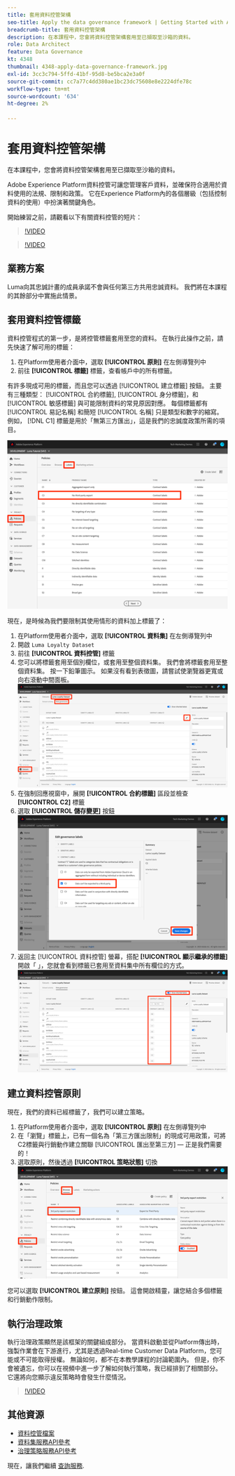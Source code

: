 ```yaml
---
title: 套用資料控管架構
seo-title: Apply the data governance framework | Getting Started with Adobe Experience Platform for Data Architects and Data Engineers
breadcrumb-title: 套用資料控管架構
description: 在本課程中，您會將資料控管架構套用至已擷取至沙箱的資料。
role: Data Architect
feature: Data Governance
kt: 4348
thumbnail: 4348-apply-data-governance-framework.jpg
exl-id: 3cc3c794-5ffd-41bf-95d8-be5bca2e3a0f
source-git-commit: cc7a77c4dd380ae1bc23dc75608e8e2224dfe78c
workflow-type: tm+mt
source-wordcount: '634'
ht-degree: 2%

---
```


# 套用資料控管架構

<!--15min-->

在本課程中，您會將資料控管架構套用至已擷取至沙箱的資料。

Adobe Experience Platform資料控管可讓您管理客戶資料，並確保符合適用於資料使用的法規、限制和政策。 它在Experience Platform內的各個層級（包括控制資料的使用）中扮演著關鍵角色。

開始練習之前，請觀看以下有關資料控管的短片：
>[!VIDEO](https://video.tv.adobe.com/v/36653?quality=12&learn=on)

>[!VIDEO](https://video.tv.adobe.com/v/29708?quality=12&learn=on)

<!--
## Permissions required

In the [Configure Permissions](configure-permissions.md) lesson, you set up all the access controls required to complete this lesson, specifically:

* Permission items **[!UICONTROL Data Governance]** > **[!UICONTROL Manage Usage Labels]**, **[!UICONTROL Manage Data Usage Policies]** and **[!UICONTROL View Data Usage Policies]**
* Permission items **[!UICONTROL Data Management]** > **[!UICONTROL View Datasets]** and **[!UICONTROL Manage Datasets]**
* Permission item **[!UICONTROL Sandboxes]** > `Luma Tutorial`
* User-role access to the `Luma Tutorial Platform` Product Profile
-->

## 業務方案

Luma向其忠誠計畫的成員承諾不會與任何第三方共用忠誠資料。 我們將在本課程的其餘部分中實施此情景。

## 套用資料控管標籤

資料控管程式的第一步，是將控管標籤套用至您的資料。 在執行此操作之前，請先快速了解可用的標籤：

1. 在Platform使用者介面中，選取 **[!UICONTROL 原則]** 在左側導覽列中
1. 前往 **[!UICONTROL 標籤]** 標籤，查看帳戶中的所有標籤。

有許多現成可用的標籤，而且您可以透過 [!UICONTROL 建立標籤] 按鈕。 主要有三種類型： [!UICONTROL 合約標籤], [!UICONTROL 身分標籤]，和 [!UICONTROL 敏感標籤] 與可能限制資料的常見原因對應。 每個標籤都有 [!UICONTROL 易記名稱] 和簡短 [!UICONTROL 名稱] 只是類型和數字的縮寫。 例如， [!DNL C1] 標籤是用於「無第三方匯出」，這是我們的忠誠度政策所需的項目。

![資料控管標籤](assets/governance-policies.png)

現在，是時候為我們要限制其使用情形的資料加上標籤了：

1. 在Platform使用者介面中，選取 **[!UICONTROL 資料集]** 在左側導覽列中
1. 開啟 `Luma Loyalty Dataset`
1. 前往 **[!UICONTROL 資料控管]** 標籤
1. 您可以將標籤套用至個別欄位，或套用至整個資料集。 我們會將標籤套用至整個資料集。 按一下鉛筆圖示。 如果沒有看到表徵圖，請嘗試使瀏覽器更寬或向右滾動中間面板。
   ![資料控管](assets/governance-dataset.png)
1. 在強制回應視窗中，展開 **[!UICONTROL 合約標籤]** 區段並檢查 **[!UICONTROL C2]** 標籤
1. 選取 **[!UICONTROL 儲存變更]** 按鈕
   ![資料控管](assets/governance-applyLabel.png)
1. 返回主 [!UICONTROL 資料控管] 螢幕，搭配 **[!UICONTROL 顯示繼承的標籤]** 開啟「 」，您就會看到標籤已套用至資料集中所有欄位的方式。
   ![資料控管](assets/governance-labelsAdded.png)


<!--adding extra, unnecessary fields from field groups makes it harder to see which fields really need labels-->
<!--Are there any best practices for applying governance labels-->

## 建立資料控管原則

現在，我們的資料已經標籤了，我們可以建立策略。

1. 在Platform使用者介面中，選取 **[!UICONTROL 原則]** 在左側導覽列中
1. 在「瀏覽」標籤上，已有一個名為「第三方匯出限制」的現成可用政策，可將C2標籤與行銷動作建立關聯 [!UICONTROL 匯出至第三方] — 正是我們需要的！
1. 選取原則，然後透過 **[!UICONTROL 策略狀態]** 切換
   ![資料控管](assets/governance-enablePolicy.png)

您可以選取 **[!UICONTROL 建立原則]** 按鈕。 這會開啟精靈，讓您結合多個標籤和行銷動作限制。

## 執行治理政策

執行治理政策顯然是該框架的關鍵組成部分。 當資料啟動並從Platform傳出時，強製作業會在下游進行，尤其是透過Real-time Customer Data Platform，您可能或不可能取得授權。 無論如何，都不在本教學課程的討論範圍內。 但是，你不會被遺忘，你可以在視頻中進一步了解如何執行策略，我已經排到了相關部分。 它還將向您顯示違反策略時會發生什麼情況。

>[!VIDEO](https://video.tv.adobe.com/v/33631/?t=151&quality=12&learn=on)


## 其他資源

* [資料控管檔案](https://experienceleague.adobe.com/docs/experience-platform/data-governance/home.html?lang=zh-Hant)
* [資料集服務API參考](https://www.adobe.io/experience-platform-apis/references/dataset-service/)
* [治理策略服務API參考](https://www.adobe.io/experience-platform-apis/references/policy-service/)

現在，讓我們繼續 [查詢服務](run-queries.md).
